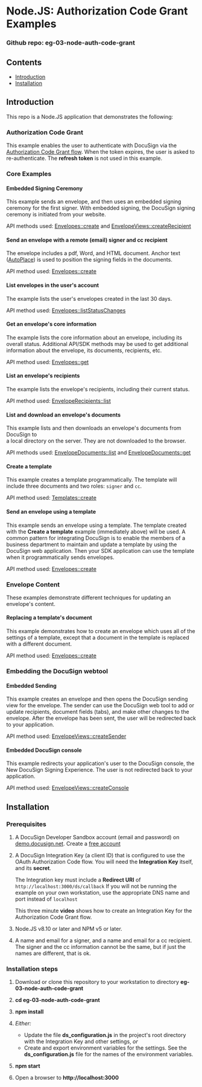 # Node.JS: Authorization Code Grant Examples

### Github repo: eg-03-node-auth-code-grant

## Contents
* [Introduction](#introduction)
* [Installation](#installation)

## Introduction
This repo is a Node.JS application that demonstrates the following:

### Authorization Code Grant
This example enables the user to authenticate with DocuSign via the 
[Authorization Code Grant flow](https://developers.docusign.com/esign-rest-api/guides/authentication/oauth2-code-grant). 
When the token expires, the user is asked to re-authenticate. 
The **refresh token** is not used in this example. 

### Core Examples

#### Embedded Signing Ceremony
This example sends an envelope, and then uses an embedded signing ceremony for the first signer.
With embedded signing, the DocuSign signing ceremony is initiated from your website. 

API methods used: [Envelopes::create](https://developers.docusign.com/esign-rest-api/reference/Envelopes/Envelopes/create) and
[EnvelopeViews::createRecipient](https://developers.docusign.com/esign-rest-api/reference/Envelopes/EnvelopeViews/createRecipient)


#### Send an envelope with a remote (email) signer and cc recipient
The envelope includes a pdf, Word, and HTML document. 
Anchor text ([AutoPlace](https://support.docusign.com/en/guides/AutoPlace-New-DocuSign-Experience)) 
is used to position the signing fields in the documents.

API method used: [Envelopes::create](https://developers.docusign.com/esign-rest-api/reference/Envelopes/Envelopes/create)

#### List envelopes in the user's account
The example lists the user's envelopes created in the last 30 days.

API method used: [Envelopes::listStatusChanges](https://developers.docusign.com/esign-rest-api/reference/Envelopes/Envelopes/listStatusChanges)

#### Get an envelope's core information
The example lists the core information about an envelope, including its overall status.
Additional API/SDK methods may be used to get additional information about the 
envelope, its documents, recipients, etc.

API method used: [Envelopes::get](https://developers.docusign.com/esign-rest-api/reference/Envelopes/Envelopes/get)

#### List an envelope's recipients
The example lists the envelope's recipients, including their current status.

API method used: [EnvelopeRecipients::list](https://developers.docusign.com/esign-rest-api/reference/Envelopes/EnvelopeRecipients/list)

#### List and download an envelope's documents
This example lists and then downloads an envelope's documents from DocuSign to  
a local directory on the server. 
They are not downloaded to the browser. 

API methods used: [EnvelopeDocuments::list](https://developers.docusign.com/esign-rest-api/reference/Envelopes/EnvelopeDocuments/list)
and [EnvelopeDocuments::get](https://developers.docusign.com/esign-rest-api/reference/Envelopes/EnvelopeDocuments/get)

#### Create a template
This example creates a template programmatically. 
The template will include three documents and two roles: `signer` and `cc`.

API method used: [Templates::create](https://developers.docusign.com/esign-rest-api/reference/Templates/Templates/create)

#### Send an envelope using a template
This example sends an envelope using a template. The template created with the **Create a template** example 
(immediately above) will be used. A common pattern for integrating DocuSign is to enable
the members of a business department to maintain and update a template by using the DocuSign web application.
Then your SDK application can use the template when it programmatically sends envelopes.

API method used: [Envelopes::create](https://developers.docusign.com/esign-rest-api/reference/Envelopes/Envelopes/create)

### Envelope Content

These examples demonstrate different techniques for updating an envelope's content.

#### Replacing a template's document
This example demonstrates how to create an envelope which uses all of the settings of a template,
except that a document in the template is replaced with a different document.

API method used: [Envelopes::create](https://developers.docusign.com/esign-rest-api/reference/Envelopes/Envelopes/create)

### Embedding the DocuSign webtool

#### Embedded Sending
This example creates an envelope and then opens the DocuSign sending view for the envelope. 
The sender can use the DocuSign web tool to add or update recipients, document fields (tabs),
and make other changes to the envelope. After the envelope has been sent, the user will be
redirected back to your application.

API method used: [EnvelopeViews::createSender](https://developers.docusign.com/esign-rest-api/reference/Envelopes/EnvelopeViews/createSender)

#### Embedded DocuSign console
This example redirects your application's user to the DocuSign console, the New DocuSign Signing Experience.
The user is not redirected back to your application.

API method used: [EnvelopeViews::createConsole](https://developers.docusign.com/esign-rest-api/reference/Envelopes/EnvelopeViews/createConsole)

## Installation

### Prerequisites
1. A DocuSign Developer Sandbox account (email and password) on [demo.docusign.net](https://demo.docusign.net).
   Create a [free account](https://go.docusign.com/o/sandbox/)
1. A DocuSign Integration Key (a client ID) that is configured to use the OAuth Authorization Code flow.
   You will need the **Integration Key** itself, and its **secret**.

   The Integration key must include a **Redirect URI** of `http://localhost:3000/ds/callback` 
   If you will not be running the example on your own workstation, use the appropriate DNS name and port instead of `localhost`
   
   This three minute **video** shows how to create an Integration Key for the Authorization Code Grant flow.
1. Node.JS v8.10 or later and NPM v5 or later.
1. A name and email for a signer, and a name and email for a cc recipient. 
   The signer and the cc information cannot be the same, but if just the names are different, that is ok.

### Installation steps
1. Download or clone this repository to your workstation to directory **eg-03-node-auth-code-grant**
1. **cd eg-03-node-auth-code-grant**
1. **npm install**
1. *Either:*
   
   * Update the file **ds_configuration.js** in the project's root directory with the Integration Key
     and other settings, *or*
   * Create and export environment variables for the settings. See the **ds_configuration.js** file 
     for the names of the environment variables.

1. **npm start** 
1. Open a browser to **http://localhost:3000**


 
